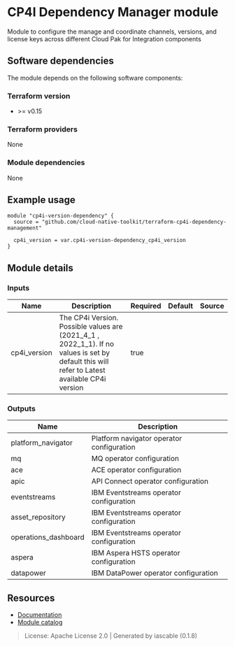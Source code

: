 # CP4I Dependency Manager module

Module to configure the manage and coordinate channels, versions, and license keys across different Cloud Pak for Integration components


## Software dependencies

The module depends on the following software components:

### Terraform version

- \>= v0.15

### Terraform providers


None

### Module dependencies


None

## Example usage

```hcl
module "cp4i-version-dependency" {
  source = "github.com/cloud-native-toolkit/terraform-cp4i-dependency-management"

  cp4i_version = var.cp4i-version-dependency_cp4i_version
}

```

## Module details

### Inputs

| Name | Description | Required | Default | Source |
|------|-------------|---------|----------|--------|
| cp4i_version | The CP4i Version. Possible values are (2021_4_1 , 2022_1_1). If no values is set by default this will refer to Latest available CP4i version | true |  |  |

### Outputs

| Name | Description |
|------|-------------|
| platform_navigator | Platform navigator operator configuration |
| mq | MQ operator configuration |
| ace | ACE operator configuration |
| apic | API Connect operator configuration |
| eventstreams | IBM Eventstreams operator configuration |
| asset_repository | IBM Eventstreams operator configuration |
| operations_dashboard | IBM Eventstreams operator configuration |
| aspera | IBM Aspera HSTS operator configuration |
| datapower | IBM DataPower operator configuration |

## Resources

- [Documentation](https://operate.cloudnativetoolkit.dev)
- [Module catalog](https://modules.cloudnativetoolkit.dev)

> License: Apache License 2.0 | Generated by iascable (0.1.8)
